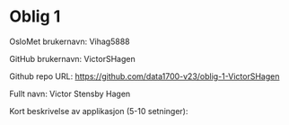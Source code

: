 Oblig 1
=======
OsloMet brukernavn: Vihag5888

GitHub brukernavn: VictorSHagen

Github repo URL: https://github.com/data1700-v23/oblig-1-VictorSHagen

Fullt navn: Victor Stensby Hagen

Kort beskrivelse av applikasjon (5-10 setninger):
